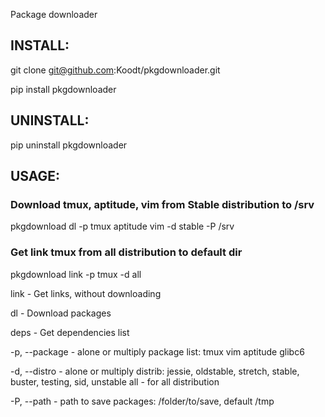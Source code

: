 Package downloader

## INSTALL:

git clone git@github.com:Koodt/pkgdownloader.git

pip install pkgdownloader

## UNINSTALL:

pip uninstall pkgdownloader

## USAGE:

### Download tmux, aptitude, vim from Stable distribution to /srv

pkgdownload dl -p tmux aptitude vim -d stable -P /srv

### Get link tmux from all distribution to default dir

pkgdownload link -p tmux -d all

link      - Get links, without downloading

dl        - Download packages

deps      - Get dependencies list

-p, --package - alone or multiply package list: tmux vim aptitude glibc6


-d, --distro  - alone or multiply distrib: jessie, oldstable, stretch, stable, buster, testing, sid, unstable
                all - for all distribution

-P, --path    - path to save packages: /folder/to/save, default /tmp
